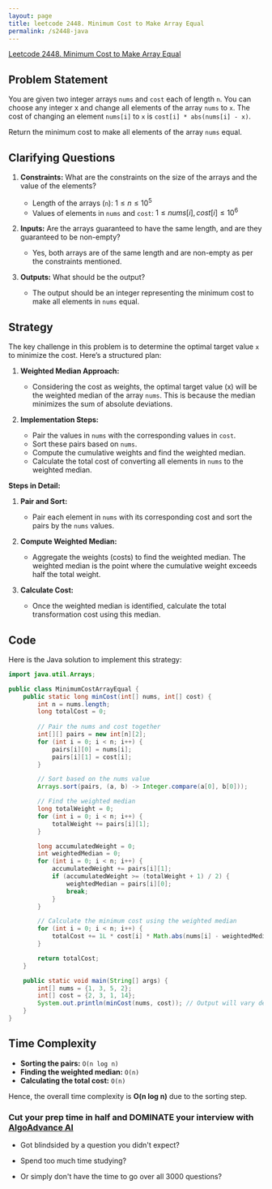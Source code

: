 ```yaml
---
layout: page
title: leetcode 2448. Minimum Cost to Make Array Equal
permalink: /s2448-java
---
```

[Leetcode 2448. Minimum Cost to Make Array Equal](https://algoadvance.github.io/algoadvance/l2448)
## Problem Statement

You are given two integer arrays `nums` and `cost` each of length `n`. You can choose any integer x and change all elements of the array `nums` to `x`. The cost of changing an element `nums[i]` to `x` is `cost[i] * abs(nums[i] - x)`.

Return the minimum cost to make all elements of the array `nums` equal.

## Clarifying Questions

1. **Constraints:** What are the constraints on the size of the arrays and the value of the elements?
   - Length of the arrays (`n`): $1 \leq n \leq 10^5$
   - Values of elements in `nums` and `cost`: $1 \leq nums[i], cost[i] \leq 10^6$
   
2. **Inputs:** Are the arrays guaranteed to have the same length, and are they guaranteed to be non-empty?
   - Yes, both arrays are of the same length and are non-empty as per the constraints mentioned.

3. **Outputs:** What should be the output?
   - The output should be an integer representing the minimum cost to make all elements in `nums` equal.

## Strategy

The key challenge in this problem is to determine the optimal target value `x` to minimize the cost. Here’s a structured plan:

1. **Weighted Median Approach:** 
    - Considering the cost as weights, the optimal target value (x) will be the weighted median of the array `nums`. This is because the median minimizes the sum of absolute deviations.

2. **Implementation Steps:**
    - Pair the values in `nums` with the corresponding values in `cost`.
    - Sort these pairs based on `nums`.
    - Compute the cumulative weights and find the weighted median.
    - Calculate the total cost of converting all elements in `nums` to the weighted median.

**Steps in Detail:**

1. **Pair and Sort:**
    - Pair each element in `nums` with its corresponding cost and sort the pairs by the `nums` values.

2. **Compute Weighted Median:**
    - Aggregate the weights (costs) to find the weighted median. The weighted median is the point where the cumulative weight exceeds half the total weight.

3. **Calculate Cost:**
    - Once the weighted median is identified, calculate the total transformation cost using this median.

## Code

Here is the Java solution to implement this strategy:

```java
import java.util.Arrays;

public class MinimumCostArrayEqual {
    public static long minCost(int[] nums, int[] cost) {
        int n = nums.length;
        long totalCost = 0;
        
        // Pair the nums and cost together
        int[][] pairs = new int[n][2];
        for (int i = 0; i < n; i++) {
            pairs[i][0] = nums[i];
            pairs[i][1] = cost[i];
        }

        // Sort based on the nums value
        Arrays.sort(pairs, (a, b) -> Integer.compare(a[0], b[0]));

        // Find the weighted median
        long totalWeight = 0;
        for (int i = 0; i < n; i++) {
            totalWeight += pairs[i][1];
        }

        long accumulatedWeight = 0;
        int weightedMedian = 0;
        for (int i = 0; i < n; i++) {
            accumulatedWeight += pairs[i][1];
            if (accumulatedWeight >= (totalWeight + 1) / 2) {
                weightedMedian = pairs[i][0];
                break;
            }
        }

        // Calculate the minimum cost using the weighted median
        for (int i = 0; i < n; i++) {
            totalCost += 1L * cost[i] * Math.abs(nums[i] - weightedMedian);
        }

        return totalCost;
    }

    public static void main(String[] args) {
        int[] nums = {1, 3, 5, 2};
        int[] cost = {2, 3, 1, 14};
        System.out.println(minCost(nums, cost)); // Output will vary depending on input
    }
}
```

## Time Complexity

- **Sorting the pairs:** `O(n log n)`
- **Finding the weighted median:** `O(n)`
- **Calculating the total cost:** `O(n)`

Hence, the overall time complexity is **O(n log n)** due to the sorting step.


### Cut your prep time in half and DOMINATE your interview with [AlgoAdvance AI](https://algoAdvance.com)

- Got blindsided by a question you didn't expect?

- Spend too much time studying?

- Or simply don't have the time to go over all 3000 questions?

